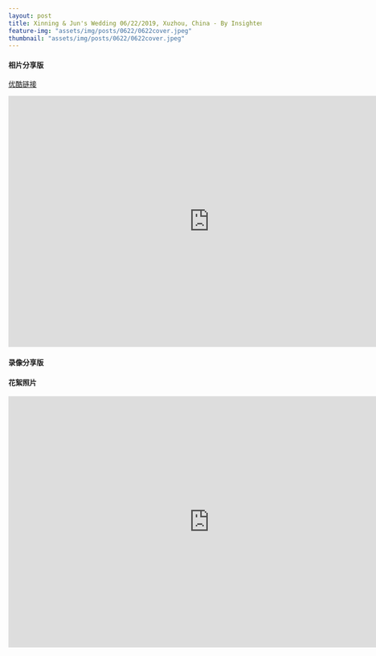 ```yaml
---
layout: post
title: Xinning & Jun's Wedding 06/22/2019, Xuzhou, China - By Insighten Pictures 四目影像
feature-img: "assets/img/posts/0622/0622cover.jpeg"
thumbnail: "assets/img/posts/0622/0622cover.jpeg"
---
```


#### 相片分享版

[优酷链接](http://player.youku.com/embed/XNDI1Mjk0OTg0MA==)
<iframe width="800" height="500" src="https://www.youtube.com/embed/LKPVcTRz-OA" frameborder="0" allow="autoplay; encrypted-media" allowfullscreen></iframe>


#### 录像分享版

#### 花絮照片

<iframe width="800" height="500" src="https://www.youtube.com/embed/8cBEjvoU0DE" frameborder="0" allow="autoplay; encrypted-media" allowfullscreen></iframe>
